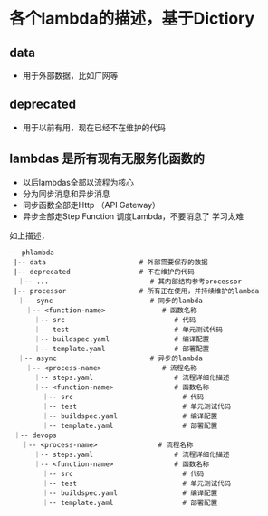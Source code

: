 # 各个lambda的描述，基于Dictiory

## data 

- 用于外部数据，比如广网等

## deprecated

- 用于以前有用，现在已经不在维护的代码

## lambdas 是所有现有无服务化函数的

- 以后lambdas全部以流程为核心
- 分为同步消息和异步消息
- 同步函数全部走Http （API Gateway）
- 异步全部走Step Function 调度Lambda，不要消息了 学习太难

如上描述，

```
-- phlambda
 |-- data                       # 外部需要保存的数据
 |-- deprecated                 # 不在维护的代码
  ｜-- ...                         # 其内部结构参考processor
 |-- processor                  # 所有正在使用，并持续维护的lambda
  ｜-- sync                        # 同步的lambda
    ｜-- <function-name>              # 函数名称
      ｜-- src                           # 代码
      ｜-- test                          # 单元测试代码
      ｜-- buildspec.yaml                # 编译配置
      ｜-- template.yaml                 # 部署配置
  ｜-- async                       # 异步的lambda
    ｜-- <process-name>               # 流程名称
      ｜-- steps.yaml                    # 流程详细化描述
      ｜-- <function-name>               # 函数名称
        ｜-- src                           # 代码
        ｜-- test                          # 单元测试代码
        ｜-- buildspec.yaml                # 编译配置
        ｜-- template.yaml                 # 部署配置
 ｜-- devops
   ｜-- <process-name>               # 流程名称
      ｜-- steps.yaml                    # 流程详细化描述
      ｜-- <function-name>               # 函数名称
        ｜-- src                           # 代码
        ｜-- test                          # 单元测试代码
        ｜-- buildspec.yaml                # 编译配置
        ｜-- template.yaml                 # 部署配置
```